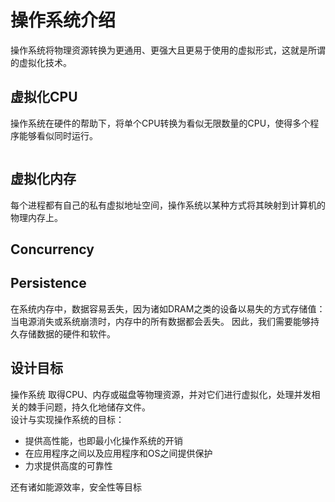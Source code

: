 # 操作系统介绍

操作系统将物理资源转换为更通用、更强大且更易于使用的虚拟形式，这就是所谓的虚拟化技术。

## 虚拟化CPU
操作系统在硬件的帮助下，将单个CPU转换为看似无限数量的CPU，使得多个程序能够看似同时运行。

```

```

## 虚拟化内存
每个进程都有自己的私有虚拟地址空间，操作系统以某种方式将其映射到计算机的物理内存上。


## Concurrency




## Persistence
在系统内存中，数据容易丢失，因为诸如DRAM之类的设备以易失的方式存储值：当电源消失或系统崩溃时，内存中的所有数据都会丢失。
因此，我们需要能够持久存储数据的硬件和软件。


## 设计目标
操作系统 取得CPU、内存或磁盘等物理资源，并对它们进行虚拟化，处理并发相关的棘手问题，持久化地储存文件。  
设计与实现操作系统的目标：
- 提供高性能，也即最小化操作系统的开销
- 在应用程序之间以及应用程序和OS之间提供保护
- 力求提供高度的可靠性    

还有诸如能源效率，安全性等目标

